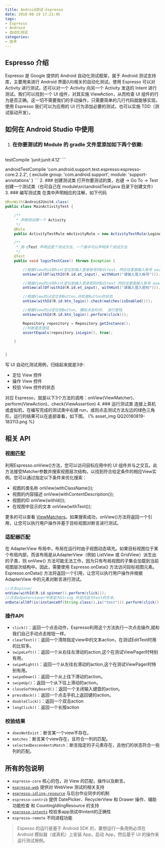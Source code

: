 ```yaml
---
title: Android测试-Espresso
date: 2018-08-19 17:21:45
tags:
- Espresso
- Android
- 自动化测试
categories:
- 技术
---
```

## Espresso 介绍
Espresso 是 Google 提供的 Android 自动化测试框架，属于 Android 测试支持库，主要用来进行 Android 界面(UI)相关的自动化测试。使用 Espresso 可以对 Activity 进行测试，还可以对一个 Activity 向另一个 Activity 发送的 Intent 进行测试。我们可以找到一个 UI 组件，对其实施 ViewAction，从而检查 UI 组件的行为是否正确。这一切不需要我们的手动操作，只需要简单的几行代码就能够实现。使用 Espresso 我们可以为应用的 UI 行为添加必要的测试，也可以实施 TDD（测试驱动开发）。

## 如何在 Android Studio 中使用
1. ### 在你要测试的 Module 的 gradle 文件里添加如下两个依赖:
	```
testCompile 'junit:junit:4.12'
	```

androidTestCompile 'com.android.support.test.espresso:espresso-core:2.2.2', {
        exclude group: 'com.android.support', module: 'support-annotations'
}
	```
2. ### 创建测试类
打开你要测试的类，右键 -> Go To -> Test 创建一个测试类（也可自己在 module\src\androidTest\java 目录下创建文件）
3. ### 编写测试类
在类中声明相应的注解，如下代码
```java
@RunWith(AndroidJUnit4.class)
public class MainActivityTest {

    /**
     * 声明测试哪一个 Activity
     */
    @Rule
    public ActivityTestRule mActivityRule = new ActivityTestRule(LoginActivity.class);

    /**
     * 用 @Test 声明这是个测试方法，一个类中可以声明多个测试方法
     */
    @Test
    public void loginTestCase() throws Exception {

        //根据View的id和hint定位到输入登录账号的Editext，然后往里面输入账号 wairdell
        onView(allOf(withId(R.id.et_input), withHint("请输入登入帐号"))).perform(replaceText("wairdell"));

        //根据View的id和hint定位到输入登录密码的Editext 然后往里面输入账号 aaaaaa
        onView(allOf(withId(R.id.et_input), withHint("请输入登入密码"))).perform(replaceText("aaaaaa"));

        //根据View的id定位到Button,并检查Button的状态
        onView(withId(R.id.btn_login)).check(matches(isEnabled()));

        //根据View的id定位到Button, 模拟点击时间， 进行登陆
        onView(withId(R.id.btn_login)).perform(click());

        Repository repository = Repository.getInstance();
        //判断是否登陆
        assertEquals(repository.isLogin(), true);

    }


}
```

写 UI 自动化测试用例，归结起来就是3步:
* 定位 View 控件
* 操作 View 控件
* 校验 View 控件的状态

对应 Espresso，就是以下3个方法的调用：onView(ViewMatcher)、perform(ViewAction)、check(ViewAssertion)
4. ### 运行测试类
连接上真机或虚拟机，在编写完成的测试类中右键 run，或则点击测试方法左边的绿色三角形。运行的结果可以在底部查看，如下图。
{% asset_img QQ20180819-183113.png %}

## 相关 API 
### 视图匹配
利用Espresso.onView()方法，您可以访问目标应用中的 UI 组件并与之交互。此方法接受Matcher参数并搜索视图层次结构，以找到符合给定条件的相应View实例。您可以通过指定以下条件来优化搜索：
- 视图的类名称 onView(withClassName());
- 视图的内容描述 onView(withContentDescription());
- 视图的ID onView(withId());
- 在视图中显示的文本 onView(withText());

更多的可以查看 [ViewMatchers](https://developer.android.google.cn/reference/android/support/test/espresso/matcher/ViewMatchers)。如果搜索成功，onView()方法将返回一个引用，让您可以执行用户操作并基于目标视图对断言进行测试。
### 适配器匹配
在 AdapterView 布局中，布局在运行时由子视图动态填充。如果目标视图位于某个布局内部，而该布局是从AdapterView（例如 ListView 或 GridView）派生出的子类，则 onView() 方法可能无法工作，因为只有布局视图的子集会加载到当前视图层次结构中。因此，需要使用 Espresso.onData() 方法访问目标视图元素。Espresso.onData() 方法将返回一个引用，让您可以执行用户操作并根据 AdapterView 中的元素对断言进行测试。
```java
//点击spinner
onView(withId(R.id.spinner)).perform(click());
//点击adpaterviewer中类型为String 并且内容为test的文本，
onData(allOf(is(instanceOf(String.class)),is("test"))).perform(click());
```
### 操作API
- `click()`：返回一个点击动作，Espresso利用这个方法执行一次点击操作,就和我们自己手动点击按钮一样。
- `clearText()`：返回一个清除指定view中的文本action，在测试EditText时用的比较多。
- `swipeLeft()`：返回一个从右往左滑动的action,这个在测试ViewPager时特别有用。
- `swipeRight()`：返回一个从左往右滑动的action,这个在测试ViewPager时特别有用。
- `swipeDown()`：返回一个从上往下滑动的action。
- `swipeUp()`：返回一个从下往上滑动的action。
- `closeSoftKeyboard()`：返回一个关闭输入键盘的action。
- `pressBack()`：返回一个点击手机上返回键的action。
- `doubleClick()`：返回一个双击action
- `longClick()`：返回一个长按action
### 校验结果
- `doesNotExist`：断言某一个view不存在。
- `matches`：断言某个view存在，且符合一列的匹配。
- `selectedDescendentsMatch`：断言指定的子元素存在，且他们的状态符合一些列的匹配。



## 所有的包说明
- `espresso-core` 核心的包，对 View 的匹配，操作以及断言。 
- [`espresso-web`](https://developer.android.com/training/testing/espresso/web.html) 提供对 WebView 测试的相关支持
- [`espresso-idling-resource`](https://developer.android.com/training/testing/espresso/idling-resource.html) 与后台作业同步的机制
- `espresso-contrib` 提供 DatePicker、RecyclerView 和 Drawer 操作、辅助功能检查 和 CountingIdlingResource 的支持
- [`espresso-intents`](https://developer.android.com/training/testing/espresso/intents.html) 校验多app测试中intent的正确性
- `espresso-remote` 不同进程功能

> Espesso 的运行是基于 Android SDK 的，要想运行一条用例必须在 Android 模拟器（或真机）上安装 App，启动 App，然后基于 UI 的操作来运行测试用例。

​	
